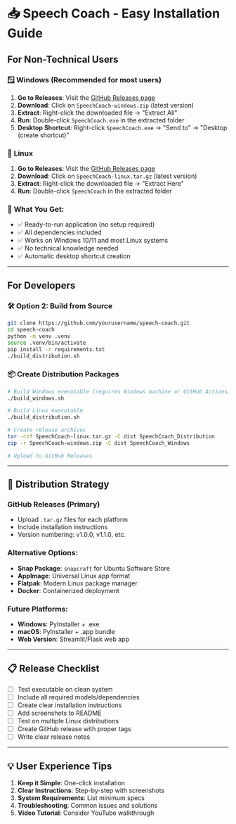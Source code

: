 # 📥 Speech Coach - Easy Installation Guide

## For Non-Technical Users

### 🪟 **Windows (Recommended for most users)**

1. **Go to Releases**: Visit the [GitHub Releases page](https://github.com/yourusername/speech-coach/releases)
2. **Download**: Click on `SpeechCoach-windows.zip` (latest version)
3. **Extract**: Right-click the downloaded file → "Extract All"
4. **Run**: Double-click `SpeechCoach.exe` in the extracted folder
5. **Desktop Shortcut**: Right-click `SpeechCoach.exe` → "Send to" → "Desktop (create shortcut)"

### 🐧 **Linux**

1. **Go to Releases**: Visit the [GitHub Releases page](https://github.com/yourusername/speech-coach/releases)
2. **Download**: Click on `SpeechCoach-linux.tar.gz` (latest version)
3. **Extract**: Right-click the downloaded file → "Extract Here" 
4. **Run**: Double-click `SpeechCoach` in the extracted folder

### 🎯 **What You Get:**
- ✅ Ready-to-run application (no setup required)
- ✅ All dependencies included
- ✅ Works on Windows 10/11 and most Linux systems
- ✅ No technical knowledge needed
- ✅ Automatic desktop shortcut creation

---

## For Developers

### 🛠️ **Option 2: Build from Source**

```bash
git clone https://github.com/yourusername/speech-coach.git
cd speech-coach
python -m venv .venv
source .venv/bin/activate
pip install -r requirements.txt
./build_distribution.sh
```

### 📦 **Create Distribution Packages**

```bash
# Build Windows executable (requires Windows machine or GitHub Actions)
./build_windows.sh

# Build Linux executable
./build_distribution.sh

# Create release archives
tar -czf SpeechCoach-linux.tar.gz -C dist SpeechCoach_Distribution
zip -r SpeechCoach-windows.zip -C dist SpeechCoach_Windows

# Upload to GitHub Releases
```

---

## 🎯 **Distribution Strategy**

### **GitHub Releases** (Primary)
- Upload `.tar.gz` files for each platform
- Include installation instructions
- Version numbering: v1.0.0, v1.1.0, etc.

### **Alternative Options:**
- **Snap Package**: `snapcraft` for Ubuntu Software Store
- **AppImage**: Universal Linux app format
- **Flatpak**: Modern Linux package manager
- **Docker**: Containerized deployment

### **Future Platforms:**
- **Windows**: PyInstaller + .exe
- **macOS**: PyInstaller + .app bundle
- **Web Version**: Streamlit/Flask web app

---

## 📋 **Release Checklist**

- [ ] Test executable on clean system
- [ ] Include all required models/dependencies  
- [ ] Create clear installation instructions
- [ ] Add screenshots to README
- [ ] Test on multiple Linux distributions
- [ ] Create GitHub release with proper tags
- [ ] Write clear release notes

---

## 💡 **User Experience Tips**

1. **Keep it Simple**: One-click installation
2. **Clear Instructions**: Step-by-step with screenshots
3. **System Requirements**: List minimum specs
4. **Troubleshooting**: Common issues and solutions
5. **Video Tutorial**: Consider YouTube walkthrough
